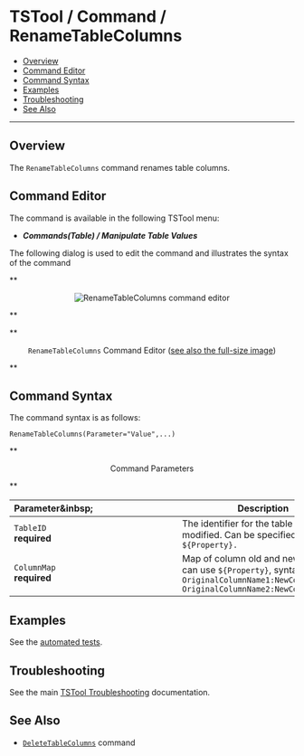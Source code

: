 # TSTool / Command / RenameTableColumns #

*   [Overview](#overview)
*   [Command Editor](#command-editor)
*   [Command Syntax](#command-syntax)
*   [Examples](#examples)
*   [Troubleshooting](#troubleshooting)
*   [See Also](#see-also)

-------------------------

## Overview ##

The `RenameTableColumns` command renames table columns.

## Command Editor ##

The command is available in the following TSTool menu:

*   ***Commands(Table) / Manipulate Table Values***

The following dialog is used to edit the command and illustrates the syntax of the command

**<p style="text-align: center;">
![RenameTableColumns command editor](RenameTableColumns.png)
</p>**

**<p style="text-align: center;">
`RenameTableColumns` Command Editor (<a href="../RenameTableColumns.png">see also the full-size image</a>)
</p>**

## Command Syntax ##

The command syntax is as follows:

```text
RenameTableColumns(Parameter="Value",...)
```
**<p style="text-align: center;">
Command Parameters
</p>**

| **Parameter**&inbsp;&nbsp;&nbsp;&nbsp;&nbsp;&nbsp;&nbsp;&nbsp;&nbsp;&nbsp;&nbsp;&nbsp;&nbsp;&nbsp;&nbsp;&nbsp;&nbsp;&nbsp;&nbsp;&nbsp;&nbsp;&nbsp;&nbsp;&nbsp;&nbsp;&nbsp;&nbsp;&nbsp;&nbsp;&nbsp;&nbsp;&nbsp;&nbsp;&nbsp; | **Description** | **Default**&nbsp;&nbsp;&nbsp;&nbsp;&nbsp;&nbsp;&nbsp;&nbsp;&nbsp;&nbsp;&nbsp;&nbsp;&nbsp;&nbsp;&nbsp;&nbsp; |
| --------------|-----------------|----------------- |
|`TableID`<br>**required**|The identifier for the table to be modified.  Can be specified using `${Property}.`|None – must be specified.|
|`ColumnMap`<br>**required**|Map of column old and new names, can use `${Property}`, syntax:<br>`OriginalColumnName1:NewColumnName1, OriginalColumnName2:NewColumnName2`|None - must be specified.|

## Examples ##

See the [automated tests](https://github.com/OpenCDSS/cdss-app-tstool-test/tree/master/test/commands/RenameTableColumns).

## Troubleshooting ##

See the main [TSTool Troubleshooting](../../troubleshooting/troubleshooting.md) documentation.

## See Also ##

*   [`DeleteTableColumns`](../DeleteTableColumns/DeleteTableColumns.md) command
